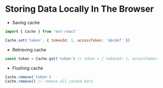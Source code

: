 # Storing Data Locally In The Browser

 * Saving cache

```js
import { Cache } from 'ext-react'

Cache.set('token', { tokenId: 1, accessToken: 'abcdef' })
```

 * Retrieving cache

```js
const token = Cache.get('token') // token = { tokenId: 1, accessToken: 'abcdef' }
```

 * Flushing cache

```js
Cache.remove('token')
Cache.remove() // remove all cached data
```

